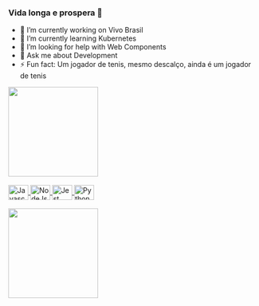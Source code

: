 ### Vida longa e prospera 🖖

- 🔭 I’m currently working on Vivo Brasil
- 🌱 I’m currently learning Kubernetes
- 🤔 I’m looking for help with Web Components
- 💬 Ask me about Development
- ⚡ Fun fact: Um jogador de tenis, mesmo descalço, ainda é um jogador de tenis

<div>
     <a href="https://github.com/RaulRoberto/">
     <img height="180em" src="https://github-readme-stats.vercel.app/api/top-langs/?username=laercio-nogueira&layout=compact&theme=cobalt"/>
</div>
     
<div style="display: inline_block"><br>
     <img align="center" alt="Javascript" height="30" width="40" src="https://cdn.jsdelivr.net/gh/devicons/devicon/icons/javascript/javascript-original.svg" />
     <img align="center" alt="NodeJs" height="30" width="40" src="https://cdn.jsdelivr.net/gh/devicons/devicon/icons/nodejs/nodejs-original.svg" />
     <img align="center" alt="Jest" height="30" width="40" src="https://cdn.jsdelivr.net/gh/devicons/devicon/icons/jest/jest-plain.svg" />
     <img align="center" alt="Python" height="30" width="40" src="https://cdn.jsdelivr.net/gh/devicons/devicon/icons/python/python-original.svg" />
</div>
<br/>

<div>
  <img height="180em" src="https://github-readme-stats.vercel.app/api?username=laercio-nogueira&count_private=true&show_icons=true"/>
</div>
